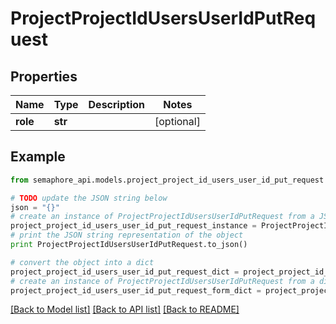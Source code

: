 # ProjectProjectIdUsersUserIdPutRequest


## Properties
Name | Type | Description | Notes
------------ | ------------- | ------------- | -------------
**role** | **str** |  | [optional] 

## Example

```python
from semaphore_api.models.project_project_id_users_user_id_put_request import ProjectProjectIdUsersUserIdPutRequest

# TODO update the JSON string below
json = "{}"
# create an instance of ProjectProjectIdUsersUserIdPutRequest from a JSON string
project_project_id_users_user_id_put_request_instance = ProjectProjectIdUsersUserIdPutRequest.from_json(json)
# print the JSON string representation of the object
print ProjectProjectIdUsersUserIdPutRequest.to_json()

# convert the object into a dict
project_project_id_users_user_id_put_request_dict = project_project_id_users_user_id_put_request_instance.to_dict()
# create an instance of ProjectProjectIdUsersUserIdPutRequest from a dict
project_project_id_users_user_id_put_request_form_dict = project_project_id_users_user_id_put_request.from_dict(project_project_id_users_user_id_put_request_dict)
```
[[Back to Model list]](../README.md#documentation-for-models) [[Back to API list]](../README.md#documentation-for-api-endpoints) [[Back to README]](../README.md)


